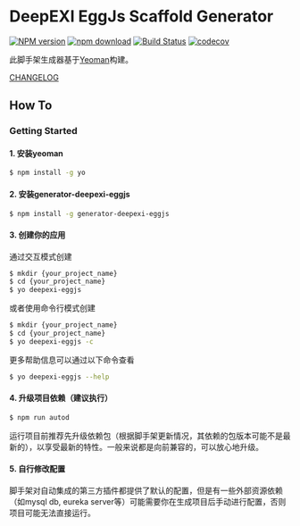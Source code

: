 # DeepEXI EggJs Scaffold Generator

[![NPM version][npm-image]][npm-url]
[![npm download][download-image]][download-url]
[![Build Status](https://www.travis-ci.org/deepexi/generator-deepexi-eggjs.svg?branch=master)](https://www.travis-ci.org/deepexi/generator-deepexi-eggjs)
[![codecov](https://codecov.io/gh/deepexi/generator-deepexi-eggjs/branch/master/graph/badge.svg)](https://codecov.io/gh/deepexi/generator-deepexi-eggjs)

[npm-image]: https://img.shields.io/npm/v/generator-deepexi-eggjs.svg
[npm-url]: https://www.npmjs.com/package/generator-deepexi-eggjs
[download-image]: https://img.shields.io/npm/dm/generator-deepexi-eggjs.svg
[download-url]: https://www.npmjs.com/package/generator-deepexi-eggjs

此脚手架生成器基于[Yeoman](https://yeoman.io/)构建。

[CHANGELOG](./CHANGELOG.md)

## How To

### Getting Started

#### 1. 安装yeoman

```bash
$ npm install -g yo
```

#### 2. 安装generator-deepexi-eggjs

```bash
$ npm install -g generator-deepexi-eggjs
```

#### 3. 创建你的应用

通过交互模式创建

```bash
$ mkdir {your_project_name}
$ cd {your_project_name}
$ yo deepexi-eggjs
```

或者使用命令行模式创建

```bash
$ mkdir {your_project_name}
$ cd {your_project_name}
$ yo deepexi-eggjs -c
```

更多帮助信息可以通过以下命令查看

```bash
$ yo deepexi-eggjs --help
```

#### 4. 升级项目依赖（建议执行）

```bash
$ npm run autod
```

运行项目前推荐先升级依赖包（根据脚手架更新情况，其依赖的包版本可能不是最新的），以享受最新的特性。一般来说都是向前兼容的，可以放心地升级。

#### 5. 自行修改配置

脚手架对自动集成的第三方插件都提供了默认的配置，但是有一些外部资源依赖（如mysql db, eureka server等）可能需要你在生成项目后手动进行配置，否则项目可能无法直接运行。
